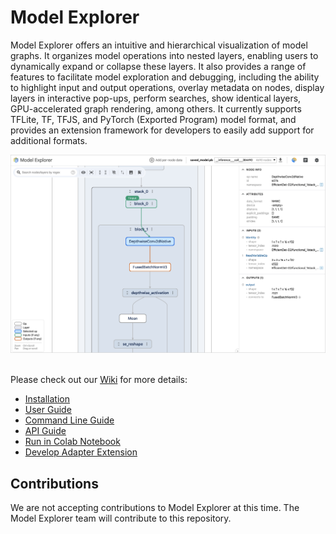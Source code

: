 # Model Explorer

Model Explorer offers an intuitive and hierarchical visualization of model
graphs. It organizes model operations into nested layers, enabling users to
dynamically expand or collapse these layers. It also provides a range of
features to facilitate model exploration and debugging, including the ability to
highlight input and output operations, overlay metadata on nodes, display layers
in interactive pop-ups, perform searches, show identical layers, GPU-accelerated
graph rendering, among others. It currently supports TFLite, TF, TFJS, and
PyTorch (Exported Program) model format, and provides an extension framework for
developers to easily add support for additional formats.

<img width="890" alt="Home page screenshot" src="screenshots/main_ui.png">

<br>
<br>

Please check out our [Wiki](https://github.com/google-edge-ai/model-explorer/wiki) for
more details:

- [Installation](https://github.com/google-edge-ai/model-explorer/wiki/1.-Installation)
- [User Guide](https://github.com/google-edge-ai/model-explorer/wiki/2.-User-Guide)
- [Command Line Guide](https://github.com/google-edge-ai/model-explorer/wiki/3.-Command-Line-Guide)
- [API Guide](https://github.com/google-edge-ai/model-explorer/wiki/4.-API-Guide)
- [Run in Colab Notebook](https://github.com/google-edge-ai/model-explorer/wiki/5.-Run-in-Colab-Notebook)
- [Develop Adapter Extension](https://github.com/google-edge-ai/model-explorer/wiki/6.-Develop-Adapter-Extension)

## Contributions

We are not accepting contributions to Model Explorer at this time. The Model Explorer team will contribute to this repository.
